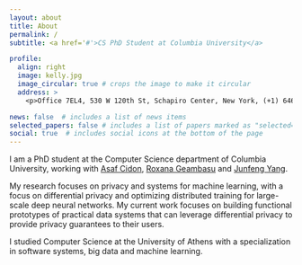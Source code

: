 ```yaml
---
layout: about
title: About
permalink: /
subtitle: <a href='#'>CS PhD Student at Columbia University</a>

profile:
  align: right
  image: kelly.jpg
  image_circular: true # crops the image to make it circular
  address: >
    <p>Office 7EL4, 530 W 120th St, Schapiro Center, New York, (+1) 6462869074, kelkost(at)cs.columbia.edu</p>

news: false  # includes a list of news items
selected_papers: false # includes a list of papers marked as "selected={true}"
social: true  # includes social icons at the bottom of the page
---
```


I am a PhD student at the Computer Science department of Columbia University, working with <a href="https://www.asafcidon.com/" target="_blank">Asaf Cidon</a>, <a href="https://roxanageambasu.github.io/" target="_blank">Roxana Geambasu</a> and <a href="http://www.cs.columbia.edu/~junfeng/" target="_blank">Junfeng Yang</a>.

My research focuses on privacy and systems for machine learning, with a focus on differential privacy and optimizing distributed training for large-scale deep neural networks. My current work focuses on building functional prototypes of practical data systems that can leverage differential privacy to provide privacy guarantees to their users.

I studied Computer Science at the University of Athens with a specialization in software systems, big data and machine learning.

<!-- 
Put your address / P.O. box / other info right below your picture. You can also disable any these elements by editing `profile` property of the YAML header of your `_pages/about.md`. Edit `_bibliography/papers.bib` and Jekyll will render your [publications page](/al-folio/publications/) automatically.

Link to your social media connections, too. This theme is set up to use [Font Awesome icons](http://fortawesome.github.io/Font-Awesome/) and [Academicons](https://jpswalsh.github.io/academicons/), like the ones below. Add your Facebook, Twitter, LinkedIn, Google Scholar, or just disable all of them. -->
